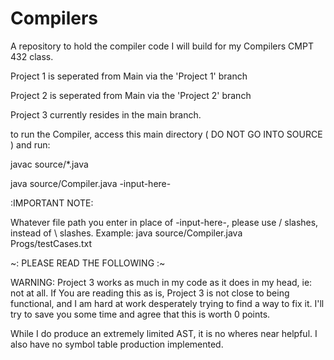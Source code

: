 # Compilers
A repository to hold the compiler code I will build for my Compilers CMPT 432 class.

Project 1 is seperated from Main via the 'Project 1' branch

Project 2 is seperated from Main via the 'Project 2' branch

Project 3 currently resides in the main branch.

to run the Compiler, access this main directory ( DO NOT GO INTO SOURCE ) and run:

javac source/*.java

java source/Compiler.java -input-here-

:IMPORTANT NOTE:

Whatever file path you enter in place of -input-here-, please use / slashes, instead of \ slashes.
Example:
java source/Compiler.java Progs/testCases.txt

~: PLEASE READ THE FOLLOWING :~

WARNING: Project 3 works as much in my code as it does in my head, ie: not at all.
If You are reading this as is, Project 3 is not close to being functional, and I am hard at work desperately trying to find a way to fix it.
I'll try to save you some time and agree that this is worth 0 points.

While I do produce an extremely limited AST, it is no wheres near helpful. I also have no symbol table production implemented.